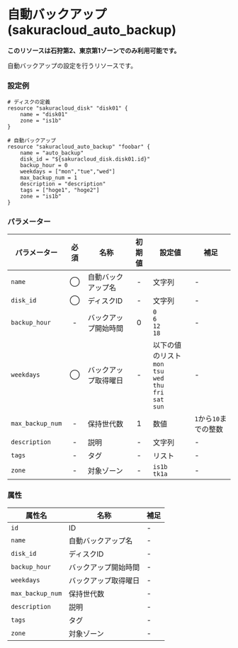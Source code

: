 # 自動バックアップ(sakuracloud_auto_backup)

**このリソースは石狩第2、東京第1ゾーンでのみ利用可能です。**

自動バックアップの設定を行うリソースです。

### 設定例

```
# ディスクの定義
resource "sakuracloud_disk" "disk01" {
    name = "disk01"
    zone = "is1b"
}

# 自動バックアップ
resource "sakuracloud_auto_backup" "foobar" {
    name = "auto_backup"
    disk_id = "${sakuracloud_disk.disk01.id}"
    backup_hour = 0
    weekdays = ["mon","tue","wed"]
    max_backup_num = 1
    description = "description"
    tags = ["hoge1", "hoge2"]
    zone = "is1b"
}
```

### パラメーター

|パラメーター       |必須  |名称                |初期値     |設定値                    |補足                                          |
|-----------------|:---:|--------------------|:--------:|------------------------|----------------------------------------------|
| `name`          | ◯   | 自動バックアップ名   | -        | 文字列                  | - |
| `disk_id`       | ◯   | ディスクID         | - | 文字列 | - |
| `backup_hour`   | -   | バックアップ開始時間 | 0 | `0`<br />`6`<br />`12`<br />`18`<br /> | - |
| `weekdays`      | ◯   | バックアップ取得曜日 | - | 以下の値のリスト<br />`mon`<br />`tsu`<br />`wed`<br />`thu`<br />`fri`<br />`sat`<br />`sun`|- |
| `max_backup_num`| -   | 保持世代数         | 1 | 数値 | `1`から`10`までの整数 |
| `description`   | -   | 説明              | - | 文字列 | - |
| `tags`          | -   | タグ              | - | リスト | - |
| `zone`          | -   | 対象ゾーン          | - | `is1b`<br />`tk1a` | - |

### 属性

|属性名                | 名称                    | 補足                                        |
|---------------------|------------------------|--------------------------------------------|
| `id`                | ID               | -                                          |
| `name`              | 自動バックアップ名               | -                                          |
| `disk_id`           | ディスクID               | -                                          |
| `backup_hour`       | バックアップ開始時間               | -                                          |
| `weekdays`          | バックアップ取得曜日               | -                                          |
| `max_backup_num`    | 保持世代数               | -                                          |
| `description`       | 説明               | -                                          |
| `tags`              | タグ               | -                                          |
| `zone`              | 対象ゾーン               | -                                          |
